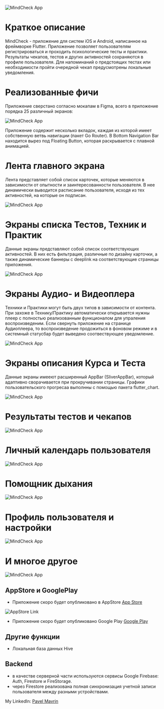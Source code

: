 ![MindCheck App](https://github.com/mavrinpn/MindCheck-App/raw/main/images/main.png)

# Краткое описание

MindCheck - приложение для систем iOS и Android, написанное на фреймворке Flutter. Приложение позволяет пользователям регистрироваться и проходить психологические тесты и практики. Результаты чекапов, тестов и других активностей сохраняются в профиле пользователя. Для напоминаний о предстоящих тестах или необходимости пройти очередной чекап предусмотрены локальные уведомления.

# Реализованные фичи

Приложение сверстано согласно мокапам в Figma, всего в приложение порядка 25 различный экранов:

![MindCheck App](https://github.com/mavrinpn/MindCheck-App/raw/main/images/figma.png)

Приложение содержит несколько вкладок, каждая из которой имеет собственную ветвь навигации (пакет Go Router). В Bottom Navigation Bar находится вырез под Floating Button, которая раскрывается с плавной анимацией.

# Лента главного экрана

Лента представляет собой список карточек, которые меняются в зависимости от опытности и заинтересованности пользователя. В нее динамически выводится расписание пользователя, исходя из тех активностей, на которые он подписан.

![MindCheck App](https://github.com/mavrinpn/MindCheck-App/raw/main/images/main_feed.png)

# Экраны списка Тестов, Техник и Практик

Данные экраны представляют собой список соответствующих активностей. В них есть фильтрация, различные по дизайну карточки, а также динамические баннеры с deeplink на соответствующие страницы приложения.

![MindCheck App](https://github.com/mavrinpn/MindCheck-App/raw/main/images/tests.png)

# Экраны Аудио- и Видеоплера

Техники и Практики могут быть двух типов в зависимости от контента. При захоже в Технику/Практику автоматически открывается нужны плеер с полностью реализованным функционалом для упраления воспроизведеним. Если свернуть приложение на странице Аудиоплеера, то воспроизведение продожиться в фоновом режиме и в системный статусбар будет выведено соотвествующее уведомление.

![MindCheck App](https://github.com/mavrinpn/MindCheck-App/raw/main/images/players.png)

# Экраны описания Курса и Теста

Данные экраны имееют расширенный AppBar (SliverAppBar), который адаптивно сворачивается при прокручивании страницы.
Графики пользовательского прогресаа выполнны с помощью пакета flutter_chart.

![MindCheck App](https://github.com/mavrinpn/MindCheck-App/raw/main/images/overview.png)


# Результаты тестов и чекапов

![MindCheck App](https://github.com/mavrinpn/MindCheck-App/raw/main/images/results.png)

# Личный календарь пользователя

![MindCheck App](https://github.com/mavrinpn/MindCheck-App/raw/main/images/calendar.png)


# Помощник дыхания

![MindCheck App](https://github.com/mavrinpn/MindCheck-App/raw/main/images/breath.png)

# Профиль пользователя и настройки

![MindCheck App](https://github.com/mavrinpn/MindCheck-App/raw/main/images/profile.png)


# И многое другое

![MindCheck App](https://github.com/mavrinpn/MindCheck-App/raw/main/images/other.png)


## AppStore и GooglePlay

- Приложение скоро будет опубликовано в AppStore [App Store]()

![AppStore Link](https://github.com/mavrinpn/Svetofon-App/raw/main/img/AppStore.png)

- Приложение скоро будет опубликовано Google Play [Google Play]()

## Другие функции

- Локальная база данных Hive


## Backend

- в качестве серверной части используются сервисы Google Firebase: Auth, Firestore и FireStorage.
- через Firestore реализована полная синхронизация учетной записи пользователя между разными устройствами.



My LinkedIn: [Pavel Mavrin](https://www.linkedin.com/in/pavel-mavrin-developer/)

